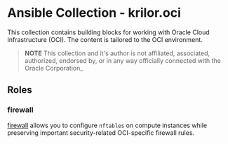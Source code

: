 # Ansible Collection - krilor.oci

This collection contains building blocks for working with Oracle Cloud Infrastructure (OCI).
The content is tailored to the OCI environment.

> **NOTE**
> This collection and it's author is not affiliated, associated, authorized, endorsed by, or in any way officially connected with the Oracle Corporation_

## Roles

### firewall

[firewall](roles/firewall/README.md) allows you to configure `nftables` on compute instances while preserving important security-related OCI-specific firewall rules.
